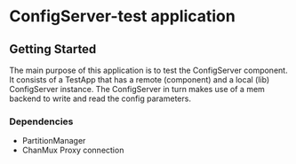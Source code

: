 # ConfigServer-test application

## Getting Started

The main purpose of this application is to test the ConfigServer component.
It consists of a TestApp that has a remote (component)
and a local (lib) ConfigServer instance. The ConfigServer in turn makes use of
a mem backend to write and read the config parameters.

### Dependencies
* PartitionManager
* ChanMux Proxy connection

